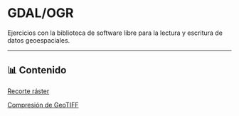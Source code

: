 # GDAL/OGR

Ejercicios con la biblioteca de software libre para la lectura y escritura de datos geoespaciales.

---

## 📊 Contenido

[Recorte ráster](01/recortar_ras_shp_lotes.ipynb)

[Compresión de GeoTIFF](02/comprimir_geotiffs.sh)

